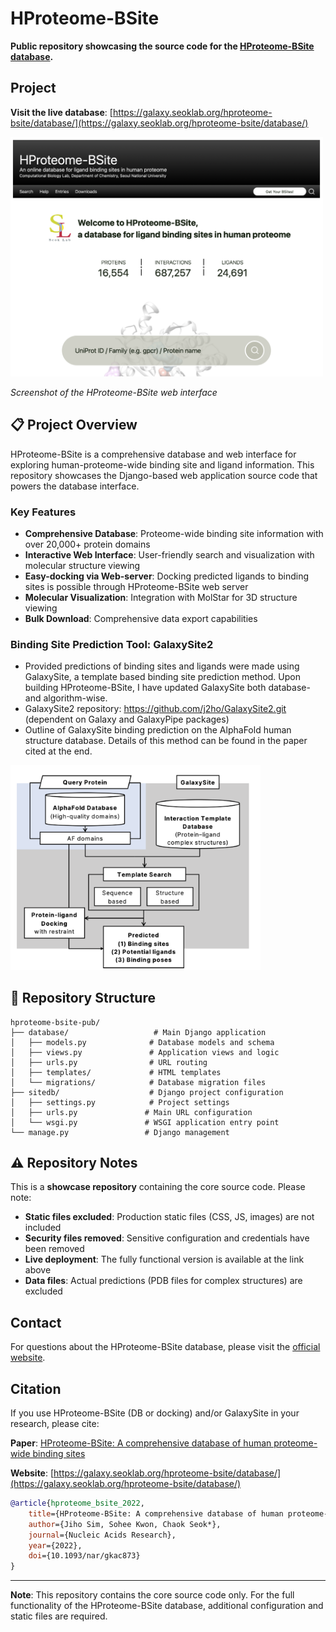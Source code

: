# HProteome-BSite

**Public repository showcasing the source code for the [HProteome-BSite database](https://galaxy.seoklab.org/hproteome-bsite/database/).**

## Project

**Visit the live database**: [https://galaxy.seoklab.org/hproteome-bsite/database/](https://galaxy.seoklab.org/hproteome-bsite/database/)

<img src="assets/mainpage.png" alt="HProteome-BSite Interface" width="500">

*Screenshot of the HProteome-BSite web interface*

## 📋 Project Overview

HProteome-BSite is a comprehensive database and web interface for exploring human-proteome-wide binding site and ligand information. This repository showcases the Django-based web application source code that powers the database interface. 

### Key Features
- **Comprehensive Database**: Proteome-wide binding site information with over 20,000+ protein domains
- **Interactive Web Interface**: User-friendly search and visualization with molecular structure viewing
- **Easy-docking via Web-server**: Docking predicted ligands to binding sites is possible through HProteome-BSite web server
- **Molecular Visualization**: Integration with MolStar for 3D structure viewing
- **Bulk Download**: Comprehensive data export capabilities


### Binding Site Prediction Tool: GalaxySite2
- Provided predictions of binding sites and ligands were made using GalaxySite, a template based binding site prediction
method. Upon building HProteome-BSite, I have updated GalaxySite both database- and algorithm-wise. 
- GalaxySite2 repository: https://github.com/j2ho/GalaxySite2.git (dependent on Galaxy and GalaxyPipe packages)
- Outline of GalaxySite binding prediction on the AlphaFold human structure database. Details of this method can be found in the paper cited at the end. 
<img src="assets/algorithm.png" alt="Binding Site Prediction Pipeline" width="400">


## 📁 Repository Structure

```
hproteome-bsite-pub/
├── database/                   # Main Django application
│   ├── models.py              # Database models and schema
│   ├── views.py               # Application views and logic
│   ├── urls.py                # URL routing
│   ├── templates/             # HTML templates
│   └── migrations/            # Database migration files
├── sitedb/                    # Django project configuration
│   ├── settings.py            # Project settings
│   ├── urls.py               # Main URL configuration
│   └── wsgi.py               # WSGI application entry point
└── manage.py                 # Django management 
```

## ⚠️ Repository Notes

This is a **showcase repository** containing the core source code. Please note:

- **Static files excluded**: Production static files (CSS, JS, images) are not included
- **Security files removed**: Sensitive configuration and credentials have been removed
- **Live deployment**: The fully functional version is available at the link above
- **Data files**: Actual predictions (PDB files for complex structures) are excluded

## Contact

For questions about the HProteome-BSite database, please visit the [official website](https://galaxy.seoklab.org/hproteome-bsite/database/).

## Citation

If you use HProteome-BSite (DB or docking) and/or GalaxySite in your research, please cite:

**Paper**: [HProteome-BSite: A comprehensive database of human proteome-wide binding sites](https://doi.org/10.1093/nar/gkac873)

**Website**: [https://galaxy.seoklab.org/hproteome-bsite/database/](https://galaxy.seoklab.org/hproteome-bsite/database/)

```bibtex
@article{hproteome_bsite_2022,
    title={HProteome-BSite: A comprehensive database of human proteome-wide binding sites},
    author={Jiho Sim, Sohee Kwon, Chaok Seok*},
    journal={Nucleic Acids Research},
    year={2022},
    doi={10.1093/nar/gkac873}
}
```

---

**Note**: This repository contains the core source code only. For the full functionality of the HProteome-BSite database, additional configuration and static files are required. 
